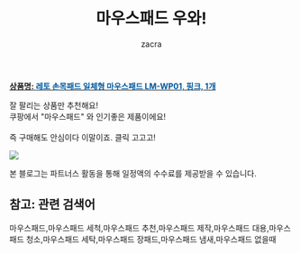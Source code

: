 ﻿---
layout: post
title:  "마우스패드 우와!"
author: zacra
categories: [ 아이템 ]
tags: [마우스패드,마우스패드 세척,마우스패드 추천,마우스패드 제작,마우스패드 대용,마우스패드 청소,마우스패드 세탁,마우스패드 장패드,마우스패드 냄새,마우스패드 없을때]
image: https://static.coupangcdn.com/image/retail/images/655354476136-97b1fdd1-b791-40f6-8be5-6aea64fc08cb.jpg 
description: "쿠팡에서 마우스패드 관련 상품으로 가장 잘팔리는 제품 중 하나라는 사실!!."
rating: 4.5
---

<a href="https://link.coupang.com/re/AFFSDP?lptag=AF8407795&pageKey=35033063&itemId=130154607&vendorItemId=3272564176&traceid=V0-153-c2de45292b086cd5"><b>상품명: <font color='#01579B'>레토 손목패드 일체형 마우스패드 LM-WP01, 핑크, 1개</font></b></a>

잘 팔리는 상품만 추천해요!<br/>
쿠팡에서 "마우스패드" 와 인기좋은 제품이에요!<br/><br/>
즉 구매해도 안심이다 이말이죠. 클릭 고고고! <br/>



<a href="https://link.coupang.com/re/AFFSDP?lptag=AF8407795&pageKey=35033063&itemId=130154607&vendorItemId=3272564176&traceid=V0-153-c2de45292b086cd5"><img src="https://thumbnail7.coupangcdn.com/thumbnails/remote/q89/image/product/content/vendorItem/2019/02/27/130154607/28e3e8e6-76da-442e-ab51-86ba0bb6a1f9.jpg"></a> 

본 블로그는 파트너스 활동을 통해 일정액의 수수료를 제공받을 수 있습니다.

## 참고: 관련 검색어    
마우스패드,마우스패드 세척,마우스패드 추천,마우스패드 제작,마우스패드 대용,마우스패드 청소,마우스패드 세탁,마우스패드 장패드,마우스패드 냄새,마우스패드 없을때